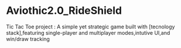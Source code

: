 # Aviothic2.0_RideShield
Tic Tac Toe project : A simple yet strategic game built with [tecnology stack],featuring single-player and multiplayer modes,intutive UI,and win/draw tracking
